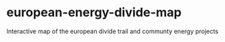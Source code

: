 # european-energy-divide-map
Interactive map of the european divide trail and communty energy projects
